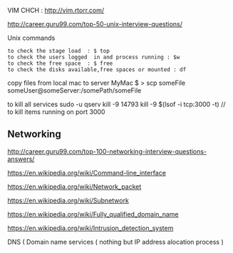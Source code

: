 VIM CHCH : http://vim.rtorr.com/

http://career.guru99.com/top-50-unix-interview-questions/

Unix commands
```
to check the stage load  : $ top 
to check the users logged  in and process running : $w
to check the free space  : $ free
to check the disks available,free spaces or mounted : df
```
copy files from local mac to server 
MyMac $ >  scp someFile someUser@someServer:/somePath/someFile

to kill all services 
sudo -u qserv kill -9 14793
kill -9 $(lsof -i tcp:3000 -t)     // to kill items running on port 3000

## Networking 

http://career.guru99.com/top-100-networking-interview-questions-answers/


https://en.wikipedia.org/wiki/Command-line_interface

https://en.wikipedia.org/wiki/Network_packet

https://en.wikipedia.org/wiki/Subnetwork

https://en.wikipedia.org/wiki/Fully_qualified_domain_name

https://en.wikipedia.org/wiki/Intrusion_detection_system

DNS ( Domain name services ( nothing but IP address alocation process ) 
